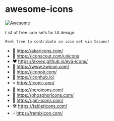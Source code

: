 # awesome-icons

[![Awesome](https://awesome.re/badge-flat2.svg)](https://awesome.re)

List of free icon sets for UI design

`Feel free to contribute an icon set via Issues!`

- 🌰 https://akaricons.com/
- 🔎 https://iconscout.com/unicons
- ♥ https://akveo.github.io/eva-icons/
- 🔢 https://www.zwicon.com/
- 🏴 https://iconoir.com/
- 🏨 https://iconhub.io/
- ⭐ https://iconic.app/
- 🦸 https://heroicons.com/
- 🧪 https://phosphoricons.com/
- 🍓 https://jam-icons.com/
- 🛠️ https://tablericons.com/
- 🎶 https://remixicon.com/
